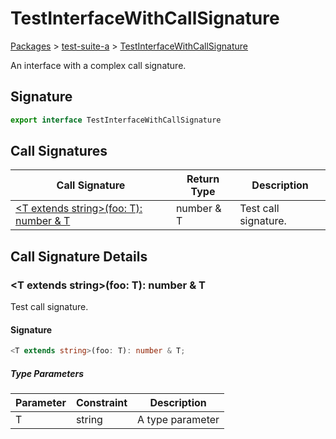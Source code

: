 # TestInterfaceWithCallSignature

[Packages](/) > [test-suite-a](/test-suite-a/) > [TestInterfaceWithCallSignature](/test-suite-a/testinterfacewithcallsignature-interface)

An interface with a complex call signature.

<h2 id="testinterfacewithcallsignature-signature">Signature</h2>

```typescript
export interface TestInterfaceWithCallSignature
```

## Call Signatures

| Call Signature | Return Type | Description |
| - | - | - |
| [\<T extends string>(foo: T): number & T](/test-suite-a/testinterfacewithcallsignature-interface#_call_-callsignature) | number & T | Test call signature. |

## Call Signature Details

<h3 id="_call_-callsignature">&#x3C;T extends string>(foo: T): number &#x26; T</h3>

Test call signature.

<h4 id="_call_-signature">Signature</h4>

```typescript
<T extends string>(foo: T): number & T;
```

##### Type Parameters

| Parameter | Constraint | Description |
| - | - | - |
| T | string | A type parameter |
